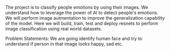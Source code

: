 The project is to classify people emotions by using their images. We understand how to leverage the power of AI to detect people's emotions. We will perform image autmentation to improve the generalization capability of the model. Here we will build, train, test and deploy resnets to perform image classification using real world datasets.

Problem Statements:
We are going identify human face and try to understand if person in that image looks happy, sad etc.